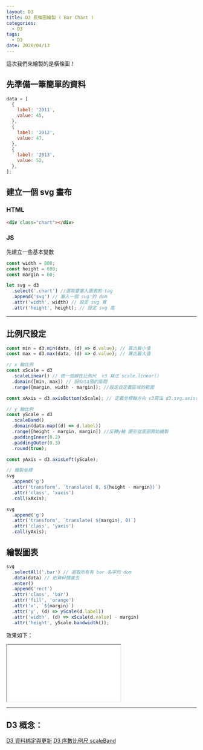 ```yaml
---
layout: D3
title: D3 長條圖繪製 ( Bar Chart )
categories:
  - D3
tags:
  - D3
date: 2020/04/13
---
```


這次我們來繪製的是橫條圖！

## 先準備一筆簡單的資料

```js
data = [
  {
    label: '2011',
    value: 45,
  },
  {
    label: '2012',
    value: 47,
  },
  {
    label: '2013',
    value: 52,
  },
];
```

## 建立一個 svg 畫布

### HTML

```html
<div class="chart"></div>
```

### JS

先建立一些基本變數

```js
const width = 800;
const height = 600;
const margin = 60;
```

```js
let svg = d3
  .select('.chart') //選取要塞入圖表的 tag
  .append('svg') // 塞入一個 svg 的 dom
  .attr('width', width) // 設定 svg 寬
  .attr('height', height); // 設定 svg 高
```

---

## 比例尺設定

```js
const min = d3.min(data, (d) => d.value); // 算出最小值
const max = d3.max(data, (d) => d.value); // 算出最大值

// x 軸比例
const xScale = d3
  .scaleLinear() // 做一個線性比例尺  v3 寫法 scale.linear()
  .domain([min, max]) // 設data值的區間
  .range([margin, width - margin]); //設定自定義區域的範圍

const xAxis = d3.axisBottom(xScale); // 定義坐標軸方向 v3寫法 d3.svg.axis().scale(xScale).orient("bottom");

// y 軸比例
const yScale = d3
  .scaleBand()
  .domain(data.map((d) => d.label))
  .range([height - margin, margin]) //反轉y軸 圖形從底部開始繪製
  .paddingInner(0.2)
  .paddingOuter(0.3)
  .round(true);

const yAxis = d3.axisLeft(yScale);
```

```js
// 繪製坐標
svg
  .append('g')
  .attr('transform', `translate( 0, ${height - margin})`)
  .attr('class', 'xaxis')
  .call(xAxis);

svg
  .append('g')
  .attr('transform', `translate( ${margin}, 0)`)
  .attr('class', 'yaxis')
  .call(yAxis);
```

## 繪製圖表

```js
svg
  .selectAll('.bar') // 選取所有有 bar 名字的 dom
  .data(data) // 把資料餵進去
  .enter()
  .append('rect')
  .attr('class', 'bar')
  .attr('fill', 'orange')
  .attr('x', `${margin}`)
  .attr('y', (d) => yScale(d.label))
  .attr('width', (d) => xScale(d.value) - margin)
  .attr('height', yScale.bandwidth());
```

效果如下： 
<!-- {% iframe //codepen.io/mtw/embed/bGVdeym 100% 400 %} -->
<iframe src="//codepen.io/mtw/embed/bGVdeym/"></iframe>

---

## D3 概念：

[D3 資料綁定與更新](http://localhost:4000/d3/d3_databind/)
[D3 序數比例尺 scaleBand](http://localhost:4000/d3/d3_scaleBand/)
